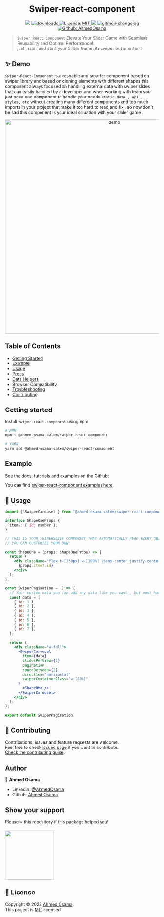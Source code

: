 <div style="text-align: center;">

# Swiper-react-component

</div>
<p align="center">
  <img src="https://img.shields.io/npm/v/readme-md-generator.svg?orange=blue" />
  <a href="https://www.npmjs.com/package/@ahmed-osama-salem/swiper-react-component">
    <img alt="downloads" src="https://img.shields.io/npm/dm/readme-md-generator.svg?color=blue" target="_blank" />
  </a>
  <a href="https://github.com/Ahmed-Osama-Salem/swiper-react-component/blob/main/LICENSE">
    <img alt="License: MIT" src="https://img.shields.io/badge/license-MIT-yellow.svg" target="_blank" />
  </a>
  <a href="https://codecov.io/gh/kefranabg/readme-md-generator">
    <img src="https://codecov.io/gh/kefranabg/readme-md-generator/branch/master/graph/badge.svg" />
  </a>
  <a href="https://github.com/Ahmed-Osama-Salem/swiper-react-component">
    <img src="https://img.shields.io/badge/changelog-gitmoji-brightgreen.svg" alt="gitmoji-changelog">
  </a>
  <a href="https://github.com/Ahmed-Osama-Salem">
    <img alt="Github: AhmedOsama" src="https://img.shields.io/twitter/follow/ahmedosama.svg?style=social" target="_blank" />
  </a> 
</p>

> `Swiper React Component` Elevate Your Slider Game with Seamless Reusability and Optimal Performance!.<br /> just install and start your Slider Game ,its swiper but smarter ✨

## ✨ Demo

`Swiper-React-Component` is a resuable and smarter component based on swiper library and based on cloning elements with different shapes this component always focused on handling external data with swiper slides that can easily handled by a developer and when working with team you just need one component to handle your needs `static data , api , styles, etc` without creating many different components and too much imports in your project that make it too hard to read and fix , so now don't be sad this component is your ideal soluation with your slider game .

<p align="center">
  <img width="700" align="center" src="https://github.com/Ahmed-Osama-Salem/swiper-react-component-demo/blob/main/public/demo.gif" alt="demo"/>
</p>

## Table of Contents

- [Getting Started](#getting-started)
- [Example](#example)
- [Usage](#usage)
- [Props](#props)
- [Data Helpers](#data-helper-functions)
- [Browser Compatibility](#browser-compatibility)
- [Troubleshooting](#troubleshooting)
- [Contributing](#contributing)

## Getting started

Install `swiper-react-component` using npm.

```sh
# NPM
npm i @ahmed-osama-salem/swiper-react-component

# YARN
yarn add @ahmed-osama-salem/swiper-react-component
```

## Example

See the docs, tutorials and examples on the Github:

You can find [swiper-react-component examples here](https://github.com/Ahmed-Osama-Salem/swiper-react-component-demo).

## 🚀 Usage

```jsx
import { SwiperCarousel } from "@ahmed-osama-salem/swiper-react-component";

interface ShapeOneProps {
  item?: { id: number };
}

// THIS IS YOUR SWIPERSLIDE COMPONENT THAT AUTOMATICALLY READ EVERY OBJECT OF YOUR DATA AS item prop
// YOU CAN CUSTOMIZE YOUR OWN

const ShapeOne = (props: ShapeOneProps) => {
  return (
    <div className="flex h-[250px] w-[100%] items-center justify-center bg-stone-300 rounded-lg ">
      {props.item?.id}
    </div>
  );
};

const SwiperPagination = () => {
  // Your custom data you can add any data like you want , but must have an id key
  const data = [
    { id: 1 },
    { id: 2 },
    { id: 3 },
    { id: 4 },
    { id: 5 },
    { id: 6 },
    { id: 7 },
  ];

  return (
    <div className="w-full">
      <SwiperCarousel
        item={data}
        slidesPerView={1}
        pagination
        spaceBetween={2}
        direction="horizontal"
        swiperContainerClass="w-[80%]"
      >
        <ShapeOne />
      </SwiperCarousel>
    </div>
  );
};

export default SwiperPagination;
```

<!--## Code Contributors-->

<!--This project exists thanks to all the people who contribute. [[Contribute](CONTRIBUTING.md)].-->
<!--<a href="https://github.com/kefranabg/readme-md-generator/graphs/contributors"><img src="https://opencollective.com/readme-md-generator/contributors.svg?width=890&button=false" /></a>-->

## 🤝 Contributing

Contributions, issues and feature requests are welcome.<br />
Feel free to check [issues page](https://github.com/Ahmed-Osama-Salem/swiper-react-component/issues) if you want to contribute.<br />
[Check the contributing guide](./CONTRIBUTING.md).<br />

## Author

👤 **Ahmed Osama**

- Linkedin: [@AhmedOsama](https://www.linkedin.com/in/ahmed-osama-083602243/)
- Github: [Ahmed Osama](https://github.com/Ahmed-Osama-Salem)

## Show your support

Please ⭐️ this repository if this package helped you!

<a href="https://github.com/Ahmed-Osama-Salem/swiper-react-component">
  <img src="https://c5.patreon.com/external/logo/become_a_patron_button@2x.png" width="160">
</a>

## 📝 License

Copyright © 2023 [Ahmed Osama](https://github.com/Ahmed-Osama-Salem).<br />
This project is [MIT](https://github.com/kefranabg/readme-md-generator/blob/master/LICENSE) licensed.
